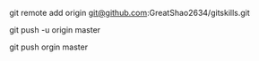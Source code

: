 git remote add origin git@github.com:GreatShao2634/gitskills.git

git push -u origin master

git push orgin master

